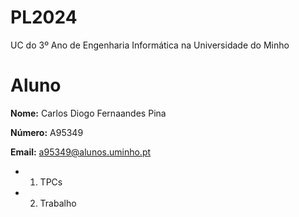# PL2024

UC do 3º Ano de Engenharia Informática na Universidade do Minho

# Aluno

**Nome:** Carlos Diogo Fernaandes Pina

**Número:** A95349

**Email:** a95349@alunos.uminho.pt

* 1. TPCs
* 2. Trabalho
